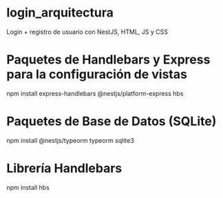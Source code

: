 # login_arquitectura
Login + registro de usuario con NestJS, HTML, JS y CSS

# Paquetes de Handlebars y Express para la configuración de vistas
npm install express-handlebars @nestjs/platform-express hbs 

# Paquetes de Base de Datos (SQLite)
npm install @nestjs/typeorm typeorm sqlite3

# Librería Handlebars
npm install hbs
